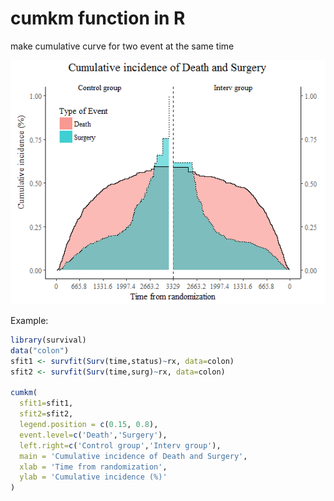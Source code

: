 # cumkm function in R
make cumulative curve for two event at the same time

![img](https://github.com/yellowbridge/cumkm/blob/master/2018-06-27_150625.png)

Example:
```R
library(survival)
data("colon")
sfit1 <- survfit(Surv(time,status)~rx, data=colon)
sfit2 <- survfit(Surv(time,surg)~rx, data=colon)

cumkm(
  sfit1=sfit1,
  sfit2=sfit2,
  legend.position = c(0.15, 0.8),
  event.level=c('Death','Surgery'),
  left.right=c('Control group','Interv group'),
  main = 'Cumulative incidence of Death and Surgery',
  xlab = 'Time from randomization',
  ylab = 'Cumulative incidence (%)'
)
```

